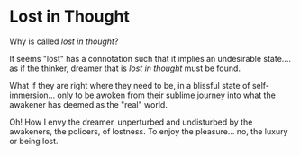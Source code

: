 # Lost in Thought

Why is called *lost in thought*?

It seems "lost" has a connotation such that it implies an undesirable state.... as if the thinker, dreamer that is *lost in thought* must be found.

What if they are right where they need to be, in a blissful state of self-immersion... only to be awoken from their sublime journey into what the awakener has deemed as the "real" world.

Oh!  How I envy the dreamer, unperturbed and undisturbed by the awakeners, the policers, of lostness.  To enjoy the pleasure... no, the luxury or being lost.
